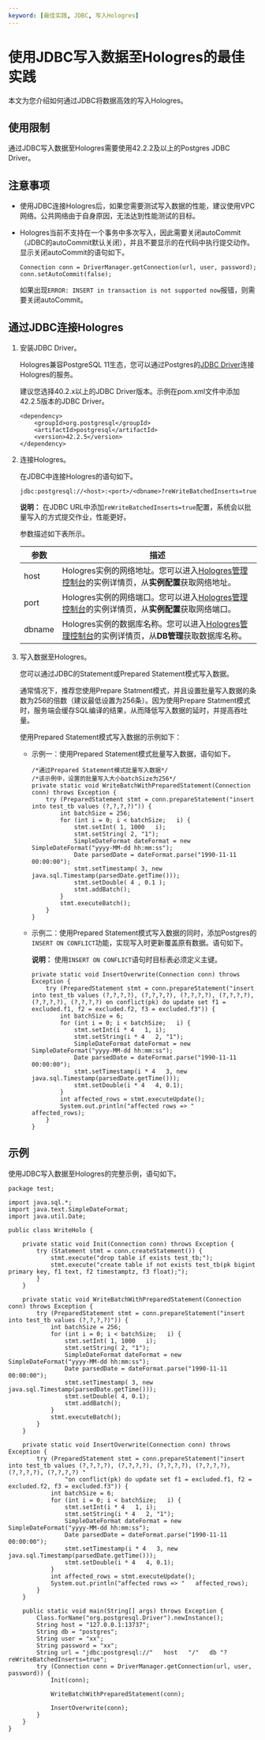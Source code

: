 ```yaml
---
keyword: [最佳实践, JDBC, 写入Hologres]
---
```


# 使用JDBC写入数据至Hologres的最佳实践

本文为您介绍如何通过JDBC将数据高效的写入Hologres。

## 使用限制

通过JDBC写入数据至Hologres需要使用42.2.2及以上的Postgres JDBC Driver。

## 注意事项

-   使用JDBC连接Hologres后，如果您需要测试写入数据的性能，建议使用VPC网络。公共网络由于自身原因，无法达到性能测试的目标。
-   Hologres当前不支持在一个事务中多次写入，因此需要关闭autoCommit（JDBC的autoCommit默认关闭），并且不要显示的在代码中执行提交动作。显示关闭autoCommit的语句如下。

    ```
    Connection conn = DriverManager.getConnection(url, user, password);
    conn.setAutoCommit(false);
    ```

    如果出现`ERROR: INSERT in transaction is not supported now`报错，则需要关闭autoCommit。


## 通过JDBC连接Hologres

1.  安装JDBC Driver。

    Hologres兼容PostgreSQL 11生态，您可以通过Postgres的[JDBC Driver](https://mvnrepository.com/artifact/org.postgresql/postgresql?spm=a2c4g.11186623.2.10.4d6430edjM1H06)连接Hologres的服务。

    建议您选择40.2.x以上的JDBC Driver版本。示例在pom.xml文件中添加42.2.5版本的JDBC Driver。

    ```
    <dependency>
        <groupId>org.postgresql</groupId>
        <artifactId>postgresql</artifactId>
        <version>42.2.5</version>
    </dependency>
    ```

2.  连接Hologres。

    在JDBC中连接Hologres的语句如下。

    ```
    jdbc:postgresql://<host>:<port>/<dbname>?reWriteBatchedInserts=true
    ```

    **说明：** 在JDBC URL中添加`reWriteBatchedInserts=true`配置，系统会以批量写入的方式提交作业，性能更好。

    参数描述如下表所示。

    |参数|描述|
    |--|--|
    |host|Hologres实例的网络地址。您可以进入[Hologres管理控制台](https://hologram.console.aliyun.com/#/instance)的实例详情页，从**实例配置**获取网络地址。 |
    |port|Hologres实例的网络端口。您可以进入[Hologres管理控制台](https://hologram.console.aliyun.com/#/instance)的实例详情页，从**实例配置**获取网络端口。 |
    |dbname|Hologres实例的数据库名称。您可以进入[Hologres管理控制台](https://hologram.console.aliyun.com/#/instance)的实例详情页，从**DB管理**获取数据库名称。 |

3.  写入数据至Hologres。

    您可以通过JDBC的Statement或Prepared Statement模式写入数据。

    通常情况下，推荐您使用Prepare Statment模式，并且设置批量写入数据的条数为256的倍数（建议最低设置为256条）。因为使用Prepare Statment模式时，服务端会缓存SQL编译的结果，从而降低写入数据的延时，并提高吞吐量。

    使用Prepared Statement模式写入数据的示例如下：

    -   示例一：使用Prepared Statement模式批量写入数据，语句如下。

        ```
        /*通过Prepared Statement模式批量写入数据*/
        /*该示例中，设置的批量写入大小batchSize为256*/
        private static void WriteBatchWithPreparedStatement(Connection conn) throws Exception {
            try (PreparedStatement stmt = conn.prepareStatement("insert into test_tb values (?,?,?,?)")) {
                int batchSize = 256;
                for (int i = 0; i < batchSize;   i) {
                    stmt.setInt( 1, 1000   i);
                    stmt.setString( 2, "1");
                    SimpleDateFormat dateFormat = new SimpleDateFormat("yyyy-MM-dd hh:mm:ss");
                    Date parsedDate = dateFormat.parse("1990-11-11 00:00:00");
                    stmt.setTimestamp( 3, new java.sql.Timestamp(parsedDate.getTime()));
                    stmt.setDouble( 4 , 0.1 );
                    stmt.addBatch();
                }
                stmt.executeBatch();
            }
        }
        ```

    -   示例二：使用Prepared Statement模式写入数据的同时，添加Postgres的`INSERT ON CONFLICT`功能，实现写入时更新覆盖原有数据。语句如下。

        **说明：** 使用`INSERT ON CONFLICT`语句时目标表必须定义主键。

        ```
        private static void InsertOverwrite(Connection conn) throws Exception {
            try (PreparedStatement stmt = conn.prepareStatement("insert into test_tb values (?,?,?,?), (?,?,?,?), (?,?,?,?), (?,?,?,?), (?,?,?,?), (?,?,?,?) on conflict(pk) do update set f1 = excluded.f1, f2 = excluded.f2, f3 = excluded.f3")) {
                int batchSize = 6;
                for (int i = 0; i < batchSize;   i) {
                    stmt.setInt(i * 4   1, i);
                    stmt.setString(i * 4   2, "1");
                    SimpleDateFormat dateFormat = new SimpleDateFormat("yyyy-MM-dd hh:mm:ss");
                    Date parsedDate = dateFormat.parse("1990-11-11 00:00:00");
                    stmt.setTimestamp(i * 4   3, new java.sql.Timestamp(parsedDate.getTime()));
                    stmt.setDouble(i * 4   4, 0.1);
                }
                int affected_rows = stmt.executeUpdate();
                System.out.println("affected rows => "   affected_rows);
            }
        }
        ```


## 示例

使用JDBC写入数据至Hologres的完整示例，语句如下。

```
package test;

import java.sql.*;
import java.text.SimpleDateFormat;
import java.util.Date;

public class WriteHolo {

    private static void Init(Connection conn) throws Exception {
        try (Statement stmt = conn.createStatement()) {
            stmt.execute("drop table if exists test_tb;");
            stmt.execute("create table if not exists test_tb(pk bigint primary key, f1 text, f2 timestamptz, f3 float);");
        }
    }

    private static void WriteBatchWithPreparedStatement(Connection conn) throws Exception {
        try (PreparedStatement stmt = conn.prepareStatement("insert into test_tb values (?,?,?,?)")) {
            int batchSize = 256;
            for (int i = 0; i < batchSize;   i) {
                stmt.setInt( 1, 1000   i);
                stmt.setString( 2, "1");
                SimpleDateFormat dateFormat = new SimpleDateFormat("yyyy-MM-dd hh:mm:ss");
                Date parsedDate = dateFormat.parse("1990-11-11 00:00:00");
                stmt.setTimestamp( 3, new java.sql.Timestamp(parsedDate.getTime()));
                stmt.setDouble( 4, 0.1);
                stmt.addBatch();
            }
            stmt.executeBatch();
        }
    }

    private static void InsertOverwrite(Connection conn) throws Exception {
        try (PreparedStatement stmt = conn.prepareStatement("insert into test_tb values (?,?,?,?), (?,?,?,?), (?,?,?,?), (?,?,?,?), (?,?,?,?), (?,?,?,?) "  
                "on conflict(pk) do update set f1 = excluded.f1, f2 = excluded.f2, f3 = excluded.f3")) {
            int batchSize = 6;
            for (int i = 0; i < batchSize;   i) {
                stmt.setInt(i * 4   1, i);
                stmt.setString(i * 4   2, "1");
                SimpleDateFormat dateFormat = new SimpleDateFormat("yyyy-MM-dd hh:mm:ss");
                Date parsedDate = dateFormat.parse("1990-11-11 00:00:00");
                stmt.setTimestamp(i * 4   3, new java.sql.Timestamp(parsedDate.getTime()));
                stmt.setDouble(i * 4   4, 0.1);
            }
            int affected_rows = stmt.executeUpdate();
            System.out.println("affected rows => "   affected_rows);
        }
    }

    public static void main(String[] args) throws Exception {
        Class.forName("org.postgresql.Driver").newInstance();
        String host = "127.0.0.1:13737";
        String db = "postgres";
        String user = "xx";
        String password = "xx";
        String url = "jdbc:postgresql://"   host   "/"   db "?reWriteBatchedInserts=true";
        try (Connection conn = DriverManager.getConnection(url, user, password)) {
            Init(conn);

            WriteBatchWithPreparedStatement(conn);

            InsertOverwrite(conn);
        }
    }
}
```

